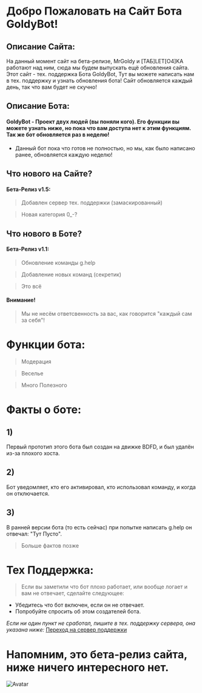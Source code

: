 # Добро Пожаловать на Сайт Бота GoldyBot!

## Описание Сайта:
На данный момент сайт на бета-релизе, MrGoldy и [ТАБ]LET[O4]KA работают над ним, сюда мы будем выпускать ещё обновления сайта.
Этот сайт - тех. поддержка Бота GoldyBot, Тут вы можете написать нам в тех. поддержку и узнать обновления бота! Сайт обновляется каждый день, так что вам будет не скучно!

## Описание Бота:
#### GoldyBot - Проект двух людей (вы поняли кого). Его функции вы можете узнать ниже, но пока что вам доступа нет к этим функциям. Так же бот обновляется раз в неделю! 
- Данный бот пока что готов не полностью, но мы, как было написано ранее, обновляется каждую неделю!

## Что нового на Сайте?
#### Бета-Релиз v1.5:

> Добавлен сервер тех. поддержки (замаскированный)

> Новая категория 0_-?

## Что нового в Боте?
#### Бета-Релиз v1.1:

> Обновление команды g.help

> Добавление новых команд (секретик)

> Это всё



#### Внимание! 
> Мы не несём ответсвенность за вас, как говорится "каждый сам за себя"!





# Функции бота:
> Модерация

> Веселье 

> Много Полезного


# Факты о боте:
## 1) 
Первый прототип этого бота был создан на движке BDFD, и был удалён из-за плохого хоста. 
## 2) 
Бот уведомляет, кто его активировал, кто использовал команду, и когда он отключается. 
## 3) 
В ранней версии бота (то есть сейчас) при попытке написать g.help он отвечал: "Тут Пусто".

> Больше фактов позже  
   
# Тех Поддержка:
> Если вы заметили что бот плохо работает, или вообще логает и вам не отвечает, сделайте следующее:

- Убедитесь что бот включен, если он не отвечает.
- Попробуйте спросить об этом создателей бота.

_Если ни один пункт не сработал, пишите в тех. поддержку сервера, она указана ниже:_
[Переход на сервер поддержки](https://discord.gg/6U9MA82RUy)

# Напомним, это бета-релиз сайта, ниже ничего интересного нет.
![Avatar](https://raw.githubusercontent.com/nikitosPy/goldy/gh-pages/images%20(1).jpeg)
